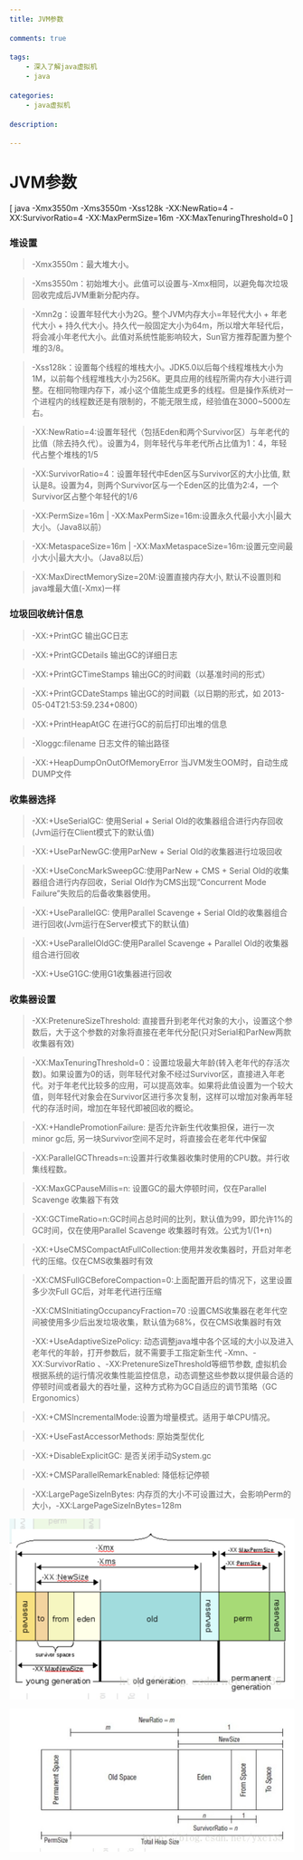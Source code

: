 ```yaml
---
title: JVM参数

comments: true    

tags: 
    - 深入了解java虚拟机
    - java

categories: 
    - java虚拟机

description:
   
---
```


# JVM参数

[ java -Xmx3550m -Xms3550m -Xss128k -XX:NewRatio=4 -XX:SurvivorRatio=4 -XX:MaxPermSize=16m -XX:MaxTenuringThreshold=0 ]

### 堆设置

> -Xmx3550m：最大堆大小。

> -Xms3550m：初始堆大小。此值可以设置与-Xmx相同，以避免每次垃圾回收完成后JVM重新分配内存。

> -Xmn2g：设置年轻代大小为2G。整个JVM内存大小=年轻代大小 + 年老代大小 + 持久代大小。持久代一般固定大小为64m，所以增大年轻代后，将会减小年老代大小。此值对系统性能影响较大，Sun官方推荐配置为整个堆的3/8。

> -Xss128k：设置每个线程的堆栈大小。JDK5.0以后每个线程堆栈大小为1M，以前每个线程堆栈大小为256K。更具应用的线程所需内存大小进行调整。在相同物理内存下，减小这个值能生成更多的线程。但是操作系统对一个进程内的线程数还是有限制的，不能无限生成，经验值在3000~5000左右。

> -XX:NewRatio=4:设置年轻代（包括Eden和两个Survivor区）与年老代的比值（除去持久代）。设置为4，则年轻代与年老代所占比值为1：4，年轻代占整个堆栈的1/5

> -XX:SurvivorRatio=4：设置年轻代中Eden区与Survivor区的大小比值, 默认是8。设置为4，则两个Survivor区与一个Eden区的比值为2:4，一个Survivor区占整个年轻代的1/6

> -XX:PermSize=16m | -XX:MaxPermSize=16m:设置永久代最小大小|最大大小。（Java8以前）

> -XX:MetaspaceSize=16m | -XX:MaxMetaspaceSize=16m:设置元空间最小大小|最大大小。（Java8以后）

> -XX:MaxDirectMemorySize=20M:设置直接内存大小, 默认不设置则和java堆最大值(-Xmx)一样



### 垃圾回收统计信息

> -XX:+PrintGC	输出GC日志

> -XX:+PrintGCDetails 输出GC的详细日志

> -XX:+PrintGCTimeStamps  输出GC的时间戳（以基准时间的形式）

> -XX:+PrintGCDateStamps 输出GC的时间戳（以日期的形式，如 2013-05-04T21:53:59.234+0800）

> -XX:+PrintHeapAtGC 在进行GC的前后打印出堆的信息

> -Xloggc:filename  日志文件的输出路径

> -XX:+HeapDumpOnOutOfMemoryError 当JVM发生OOM时，自动生成DUMP文件

### 收集器选择

> -XX:+UseSerialGC:   使用Serial + Serial Old的收集器组合进行内存回收 (Jvm运行在Client模式下的默认值)

> -XX:+UseParNewGC:使用ParNew + Serial Old的收集器进行垃圾回收

> -XX:+UseConcMarkSweepGC:使用ParNew + CMS +  Serial Old的收集器组合进行内存回收，Serial Old作为CMS出现“Concurrent Mode Failure”失败后的后备收集器使用。

> -XX:+UseParallelGC:    使用Parallel Scavenge + Serial Old的收集器组合进行回收(Jvm运行在Server模式下的默认值)

> -XX:+UseParallelOldGC:使用Parallel Scavenge + Parallel Old的收集器组合进行回收
> 
> -XX:+UseG1GC:使用G1收集器进行回收

### 收集器设置

> -XX:PretenureSizeThreshold: 直接晋升到老年代对象的大小，设置这个参数后，大于这个参数的对象将直接在老年代分配(只对Serial和ParNew两款收集器有效)

> -XX:MaxTenuringThreshold=0：设置垃圾最大年龄(转入老年代的存活次数)。如果设置为0的话，则年轻代对象不经过Survivor区，直接进入年老代。对于年老代比较多的应用，可以提高效率。如果将此值设置为一个较大值，则年轻代对象会在Survivor区进行多次复制，这样可以增加对象再年轻代的存活时间，增加在年轻代即被回收的概论。

> -XX:+HandlePromotionFailure: 是否允许新生代收集担保，进行一次minor gc后, 另一块Survivor空间不足时，将直接会在老年代中保留

> -XX:ParallelGCThreads=n:设置并行收集器收集时使用的CPU数。并行收集线程数。

> -XX:MaxGCPauseMillis=n: 设置GC的最大停顿时间，仅在Parallel Scavenge 收集器下有效

> -XX:GCTimeRatio=n:GC时间占总时间的比列，默认值为99，即允许1%的GC时间，仅在使用Parallel Scavenge 收集器时有效。公式为1/(1+n)

> -XX:+UseCMSCompactAtFullCollection:使用并发收集器时，开启对年老代的压缩。仅在CMS收集器时有效

> -XX:CMSFullGCBeforeCompaction=0:上面配置开启的情况下，这里设置多少次Full GC后，对年老代进行压缩
>
> -XX:CMSInitiatingOccupancyFraction=70 :设置CMS收集器在老年代空间被使用多少后出发垃圾收集，默认值为68%，仅在CMS收集器时有效
>
> -XX:+UseAdaptiveSizePolicy: 动态调整java堆中各个区域的大小以及进入老年代的年龄，打开参数后，就不需要手工指定新生代 -Xmn、-XX:SurvivorRatio 、-XX:PretenureSizeThreshold等细节参数, 虚拟机会根据系统的运行情况收集性能监控信息，动态调整这些参数以提供最合适的停顿时间或者最大的吞吐量，这种方式称为GC自适应的调节策略（GC Ergonomics）

> -XX:+CMSIncrementalMode:设置为增量模式。适用于单CPU情况。

> -XX:+UseFastAccessorMethods: 原始类型优化

> -XX:+DisableExplicitGC: 是否关闭手动System.gc

> -XX:+CMSParallelRemarkEnabled: 降低标记停顿

>  -XX:LargePageSizeInBytes: 内存页的大小不可设置过大，会影响Perm的大小，-XX:LargePageSizeInBytes=128m

![image-20210616093902303](20210604001_JVM%E5%8F%82%E6%95%B0/image-20210616093902303.png)

![image-20210616093913639](20210604001_JVM%E5%8F%82%E6%95%B0/image-20210616093913639.png)